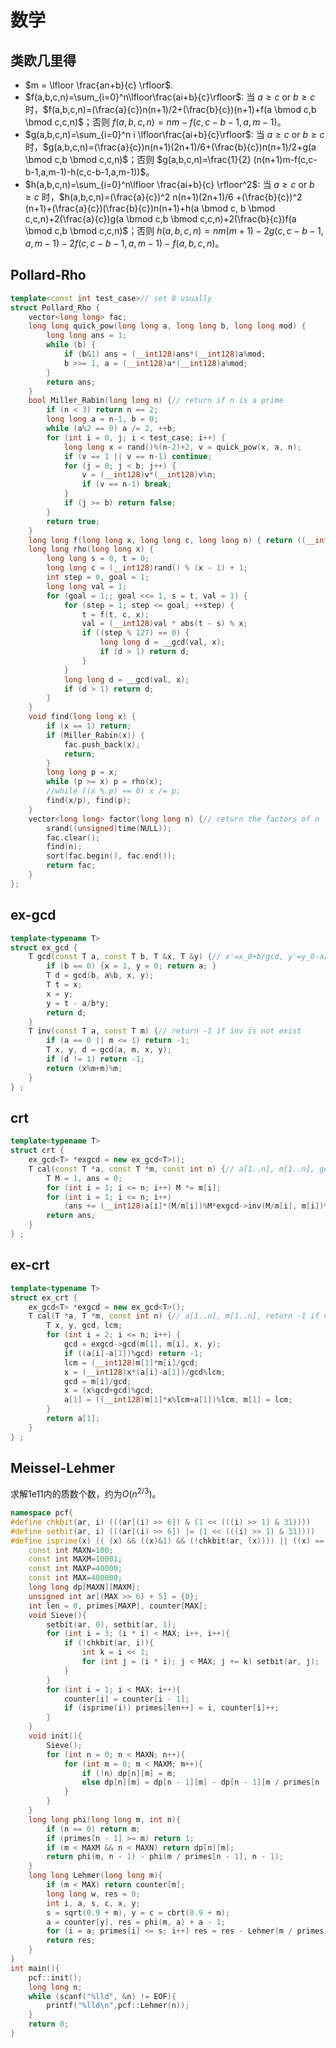 # 数学

## 类欧几里得

* $m = \lfloor \frac{an+b}{c} \rfloor$.
* $f(a,b,c,n)=\sum_{i=0}^n\lfloor\frac{ai+b}{c}\rfloor$: 当 $a \ge c$ or $b \ge c$ 时，$f(a,b,c,n)=(\frac{a}{c})n(n+1)/2+(\frac{b}{c})(n+1)+f(a \bmod c,b \bmod c,c,n)$；否则 $f(a,b,c,n)=nm-f(c,c-b-1,a,m-1)$。
* $g(a,b,c,n)=\sum_{i=0}^n i \lfloor\frac{ai+b}{c}\rfloor$: 当 $a \ge c$ or $b \ge c$ 时，$g(a,b,c,n)=(\frac{a}{c})n(n+1)(2n+1)/6+(\frac{b}{c})n(n+1)/2+g(a \bmod c,b \bmod c,c,n)$；否则 $g(a,b,c,n)=\frac{1}{2} (n(n+1)m-f(c,c-b-1,a,m-1)-h(c,c-b-1,a,m-1))$。
* $h(a,b,c,n)=\sum_{i=0}^n\lfloor \frac{ai+b}{c} \rfloor^2$: 当 $a \ge c$ or $b \ge c$ 时，$h(a,b,c,n)=(\frac{a}{c})^2 n(n+1)(2n+1)/6 +(\frac{b}{c})^2 (n+1)+(\frac{a}{c})(\frac{b}{c})n(n+1)+h(a \bmod c, b \bmod c,c,n)+2(\frac{a}{c})g(a \bmod c,b \bmod c,c,n)+2(\frac{b}{c})f(a \bmod c,b \bmod c,c,n)$；否则 $h(a,b,c,n)=nm(m+1)-2g(c,c-b-1,a,m-1)-2f(c,c-b-1,a,m-1)-f(a,b,c,n)$。

## Pollard-Rho

```cpp
template<const int test_case>// set 8 usually
struct Pollard_Rho {
    vector<long long> fac;
    long long quick_pow(long long a, long long b, long long mod) {
        long long ans = 1;
        while (b) {
            if (b&1) ans = (__int128)ans*(__int128)a%mod;
            b >>= 1, a = (__int128)a*(__int128)a%mod;
        }
        return ans;
    }
    bool Miller_Rabin(long long n) {// return if n is a prime
        if (n < 3) return n == 2;
        long long a = n-1, b = 0;
        while (a%2 == 0) a /= 2, ++b;
        for (int i = 0, j; i < test_case; i++) {
            long long x = rand()%(n-2)+2, v = quick_pow(x, a, n);
            if (v == 1 || v == n-1) continue;
            for (j = 0; j < b; j++) {
                v = (__int128)v*(__int128)v%n;
                if (v == n-1) break;
            }
            if (j >= b) return false;
        }
        return true;
    }
    long long f(long long x, long long c, long long n) { return ((__int128)x * x + c) % n; }
    long long rho(long long x) {
        long long s = 0, t = 0;
        long long c = (__int128)rand() % (x - 1) + 1;
        int step = 0, goal = 1;
        long long val = 1;
        for (goal = 1;; goal <<= 1, s = t, val = 1) {
            for (step = 1; step <= goal; ++step) {
                t = f(t, c, x);
                val = (__int128)val * abs(t - s) % x;
                if ((step % 127) == 0) {
                    long long d = __gcd(val, x);
                    if (d > 1) return d;
                }
            }
            long long d = __gcd(val, x);
            if (d > 1) return d;
        }
    }
    void find(long long x) {
        if (x == 1) return;
        if (Miller_Rabin(x)) {
            fac.push_back(x);
            return;
        }
        long long p = x;
        while (p >= x) p = rho(x);
        //while ((x % p) == 0) x /= p;
        find(x/p), find(p);
    }
    vector<long long> factor(long long n) {// return the factors of n
        srand((unsigned)time(NULL));
        fac.clear();
        find(n);
        sort(fac.begin(), fac.end());
        return fac;
    }
};
```

## ex-gcd
```cpp
template<typename T>
struct ex_gcd {
    T gcd(const T a, const T b, T &x, T &y) {// x'=x_0+b/gcd, y'=y_0-a/gcd 
        if (b == 0) {x = 1, y = 0; return a; }
        T d = gcd(b, a%b, x, y);
        T t = x;
        x = y;
        y = t - a/b*y;
        return d;
    }
    T inv(const T a, const T m) {// return -1 if inv is not exist
        if (a == 0 || m <= 1) return -1;
        T x, y, d = gcd(a, m, x, y);
        if (d != 1) return -1;
        return (x%m+m)%m;
    }
} ;
```

## crt
```cpp
template<typename T>
struct crt {
    ex_gcd<T> *exgcd = new ex_gcd<T>();
    T cal(const T *a, const T *m, const int n) {// a[1..n], m[1..n], gcd(m_i) = 1
        T M = 1, ans = 0;
        for (int i = 1; i <= n; i++) M *= m[i];
        for (int i = 1; i <= n; i++)
            (ans += (__int128)a[i]*(M/m[i])%M*exgcd->inv(M/m[i], m[i])%M) %= M;
        return ans;
    }
} ;
```

## ex-crt
```cpp
template<typename T>
struct ex_crt {
    ex_gcd<T> *exgcd = new ex_gcd<T>();
    T cal(T *a, T *m, const int n) {// a[1..n], m[1..n], return -1 if no ans
        T x, y, gcd, lcm;
        for (int i = 2; i <= n; i++) {
            gcd = exgcd->gcd(m[1], m[i], x, y);
            if ((a[i]-a[1])%gcd) return -1;
            lcm = (__int128)m[1]*m[i]/gcd;
            x = (__int128)x*(a[i]-a[1])/gcd%lcm;
            gcd = m[i]/gcd;
            x = (x%gcd+gcd)%gcd;
            a[1] = ((__int128)m[1]*x%lcm+a[1])%lcm, m[1] = lcm;
        }
        return a[1];
    }
} ;
```

## Meissel-Lehmer
求解1e11内的质数个数，约为$O(n^{2/3})$。
```c++
namespace pcf{
#define chkbit(ar, i) (((ar[(i) >> 6]) & (1 << (((i) >> 1) & 31))))
#define setbit(ar, i) (((ar[(i) >> 6]) |= (1 << (((i) >> 1) & 31))))
#define isprime(x) (( (x) && ((x)&1) && (!chkbit(ar, (x)))) || ((x) == 2))
    const int MAXN=100;
    const int MAXM=10001;
    const int MAXP=40000;
    const int MAX=400000;
    long long dp[MAXN][MAXM];
    unsigned int ar[(MAX >> 6) + 5] = {0};
    int len = 0, primes[MAXP], counter[MAX];
    void Sieve(){
        setbit(ar, 0), setbit(ar, 1);
        for (int i = 3; (i * i) < MAX; i++, i++){
            if (!chkbit(ar, i)){
                int k = i << 1;
                for (int j = (i * i); j < MAX; j += k) setbit(ar, j);
            }
        }
        for (int i = 1; i < MAX; i++){
            counter[i] = counter[i - 1];
            if (isprime(i)) primes[len++] = i, counter[i]++;
        }
    }
    void init(){
        Sieve();
        for (int n = 0; n < MAXN; n++){
            for (int m = 0; m < MAXM; m++){
                if (!n) dp[n][m] = m;
                else dp[n][m] = dp[n - 1][m] - dp[n - 1][m / primes[n - 1]];
            }
        }
    }
    long long phi(long long m, int n){
        if (n == 0) return m;
        if (primes[n - 1] >= m) return 1;
        if (m < MAXM && n < MAXN) return dp[n][m];
        return phi(m, n - 1) - phi(m / primes[n - 1], n - 1);
    }
    long long Lehmer(long long m){
        if (m < MAX) return counter[m];
        long long w, res = 0;
        int i, a, s, c, x, y;
        s = sqrt(0.9 + m), y = c = cbrt(0.9 + m);
        a = counter[y], res = phi(m, a) + a - 1;
        for (i = a; primes[i] <= s; i++) res = res - Lehmer(m / primes[i]) + Lehmer(primes[i]) - 1;
        return res;
    }
}
int main(){
    pcf::init();
    long long n;
    while (scanf("%lld", &n) != EOF){
        printf("%lld\n",pcf::Lehmer(n));
    }
    return 0;
}
```